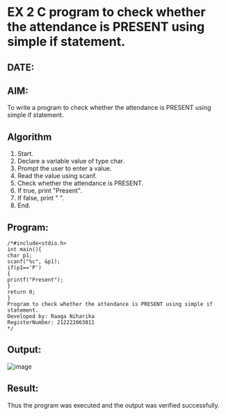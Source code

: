 # EX 2 C program to check whether the attendance is PRESENT using simple if statement.
## DATE:
## AIM:
To write a program to check whether the attendance is PRESENT using simple if statement.

## Algorithm
1. Start.
2. Declare a variable value of type char.
3. Prompt the user to enter a value.
4. Read the value using scanf.
5. Check whether the attendance is PRESENT.
6. If true, print "Present".
7. If false, print " ".
8. End.

## Program:
```
/*#include<stdio.h> 
int main(){
char p1; 
scanf("%c", &p1);
if(p1=='P')
{
printf("Present");
}
return 0;
}
Program to check whether the attendance is PRESENT using simple if statement.
Developed by: Raaga Niharika 
RegisterNumber: 212222063011
*/
```

## Output:
![image](https://github.com/user-attachments/assets/4b06242b-c7bd-42d2-ab72-1b36ecd9d4bf)



## Result:
Thus the program was executed and the output was verified successfully.
